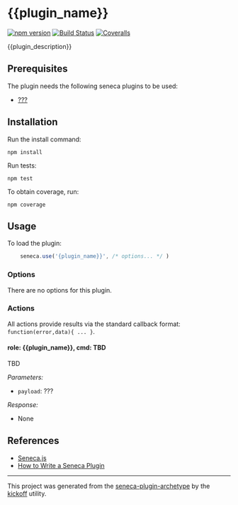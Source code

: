 # {{plugin_name}}

[![npm version][npm-badge]][npm-url]
[![Build Status][travis-badge]][travis-url]
[![Coveralls][BadgeCoveralls]][Coveralls]

{{plugin_description}}

## Prerequisites

The plugin needs the following seneca plugins to be used:

- [???](https://www.npmjs.com/package/seneca-???)


## Installation

Run the install command:

    npm install

Run tests:

    npm test

To obtain coverage, run:

    npm coverage

## Usage

To load the plugin:

```JavaScript
    seneca.use('{plugin_name}}', /* options... */ )
```

### Options

There are no options for this plugin.


### Actions

All actions provide results via the standard callback format: `function(error,data){ ... }`.

#### role: {{plugin_name}}, cmd: TBD

TBD

_Parameters:_

- `payload`: ???

_Response:_ 

- None


## References

- [Seneca.js](http://senecajs.org/)
- [How to Write a Seneca Plugin](http://senecajs.org/docs/tutorials/how-to-write-a-plugin.html)

---

This project was generated from the [seneca-plugin-archetype](https://github.com/tombenke/seneca-plugin-archetype)
by the [kickoff](https://github.com/tombenke/kickoff) utility.

[npm-badge]: https://badge.fury.io/js/{{plugin_name}}.svg
[npm-url]: https://badge.fury.io/js/{{plugin_name}}
[travis-badge]: https://api.travis-ci.org/{{author_github_account}}/{{plugin_name}}.svg
[travis-url]: https://travis-ci.org/{{author_github_account}}/{{plugin_name}}
[Coveralls]: https://coveralls.io/github/{{author_github_account}}/{{plugin_name}}?branch=master
[BadgeCoveralls]: https://coveralls.io/repos/github/{{author_github_account}}/{{plugin_name}}/badge.svg?branch=master

